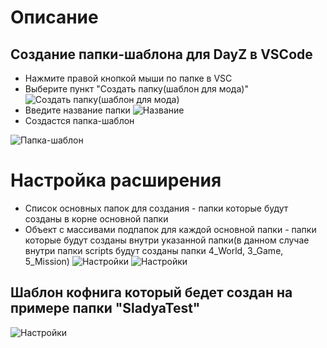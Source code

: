 # Описание
## Создание папки-шаблона для DayZ в VSCode
- Нажмите правой кнопкой мыши по папке в VSC
- Выбeрите пункт "Создать папку(шаблон для мода)"
![Создать папку(шаблон для мода)](https://s.iimg.su/s/26/D67jfiEUrEYGEd08RrBLb0293rLjuxM33DOxs0ao.png)
- Введите название папки
![Название](https://s.iimg.su/s/26/YRrroJlchpsuzxZUyphdIPvT0KIBN4TLdUbBJhOS.png)
- Создастся папка-шаблон

![Папка-шаблон](https://s.iimg.su/s/26/TYpXK0lSECOvySWSZoOegY0o6LvqwsuzGzaF0Ipk.png)

# Настройка расширения
- Список основных папок для создания - папки которые будут созданы в корне основной папки
- Объект с массивами подпапок для каждой основной папки - папки которые будут созданы внутри указанной папки(в данном случае внутри папки scripts будут созданы папки 4_World, 3_Game, 5_Mission)
![Настройки](https://s.iimg.su/s/26/An8APGVP6FwTunEbsBRZGLk78Jrwto1ez8Kw60jF.png)
![Настройки](https://s.iimg.su/s/26/ZiZNCDVkb2PlnmkDC0f1HYyh2Fk2Kwb9ti855CSG.png)
 
## Шаблон кофнига который бeдет создан на примере папки "SladyaTest"
![Настройки](https://s.iimg.su/s/26/p3Lwzuk73ouIbkBegASFGUQFLbBFgIVkJuAOjzQr.png)